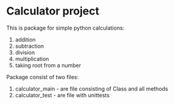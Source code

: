 # Calculator project

This is package for simple python calculations:
  1. addition
  2. subtraction
  3. division
  4. multiplication
  5. taking root from a number

Package consist of two files:
  1. calculator_main - are file consisting of Class and all methods
  2. calculator_test - are file with unittests
